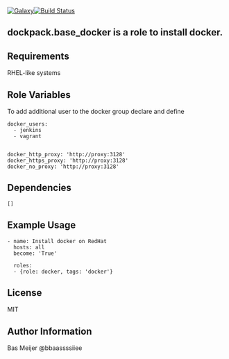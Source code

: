 [![Galaxy](https://img.shields.io/badge/galaxy-dockpack.base__docker-blue.svg?style=flat)](https://galaxy.ansible.com/dockpack/base_docker)[![Build Status](https://api.travis-ci.org/dockpack/base_docker.svg)](https://travis-ci.org/dockpack/base_docker)

## dockpack.base_docker is a role to install docker.

Requirements
------------

RHEL-like systems


Role Variables
--------------
To add additional user to the docker group declare and define

    docker_users:
      - jenkins
      - vagrant


    docker_http_proxy: 'http://proxy:3128'
    docker_https_proxy: 'http://proxy:3128'
    docker_no_proxy: 'http://proxy:3128'

Dependencies
------------
    []

Example Usage
----------------

    - name: Install docker on RedHat
      hosts: all
      become: 'True'

      roles:
      - {role: docker, tags: 'docker'}

License
-------

MIT

Author Information
------------------

Bas Meijer
@bbaassssiiee
